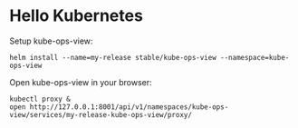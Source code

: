 # Hello Kubernetes

Setup kube-ops-view:

```
helm install --name=my-release stable/kube-ops-view --namespace=kube-ops-view
```

Open kube-ops-view in your browser:

```
kubectl proxy &
open http://127.0.0.1:8001/api/v1/namespaces/kube-ops-view/services/my-release-kube-ops-view/proxy/
```
